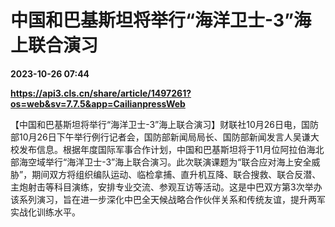 # 中国和巴基斯坦将举行“海洋卫士-3”海上联合演习

**2023-10-26 07:44**

**https://api3.cls.cn/share/article/1497261?os=web&sv=7.7.5&app=CailianpressWeb**

【中国和巴基斯坦将举行“海洋卫士-3”海上联合演习】财联社10月26日电，国防部10月26日下午举行例行记者会，国防部新闻局局长、国防部新闻发言人吴谦大校发布信息。根据年度国际军事合作计划，中国和巴基斯坦将于11月位阿拉伯海北部海空域举行“海洋卫士-3”海上联合演习。此次联演课题为“联合应对海上安全威胁”，期间双方将组织编队运动、临检拿捕、直升机互降、联合搜救、联合反潜、主炮射击等科目演练，安排专业交流、参观互访等活动。这是中巴双方第3次举办该系列演习，旨在进一步深化中巴全天候战略合作伙伴关系和传统友谊，提升两军实战化训练水平。